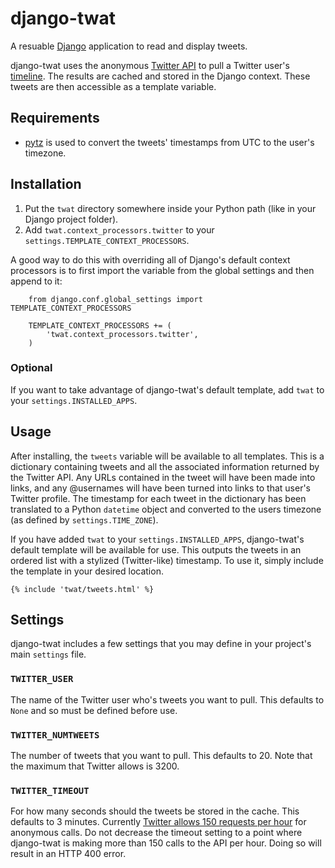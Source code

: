 django-twat
===========

A resuable [Django](http://www.djangoproject.com) application to read and display tweets.

django-twat uses the anonymous [Twitter API](http://dev.twitter.com) to pull a Twitter user's [timeline](http://dev.twitter.com/doc/get/statuses/user_timeline). The results are cached and stored in the Django context. These tweets are then accessible as a template variable.


Requirements
------------

* [pytz](http://pytz.sourceforge.net/) is used to convert the tweets' timestamps from UTC to the user's timezone.


Installation
------------

1. Put the `twat` directory somewhere inside your Python path (like in your Django project folder).
2. Add `twat.context_processors.twitter` to your `settings.TEMPLATE_CONTEXT_PROCESSORS`.

  A good way to do this with overriding all of Django's default context processors is to first import the variable from the global settings and then append to it:

        from django.conf.global_settings import TEMPLATE_CONTEXT_PROCESSORS

        TEMPLATE_CONTEXT_PROCESSORS += (
            'twat.context_processors.twitter',
        )


### Optional

If you want to take advantage of django-twat's default template, add `twat` to your `settings.INSTALLED_APPS`.


Usage
-----

After installing, the `tweets` variable will be available to all templates. This is a dictionary containing tweets and all the associated information returned by the Twitter API. Any URLs contained in the tweet will have been made into links, and any @usernames will have been turned into links to that user's Twitter profile. The timestamp for each tweet in the dictionary has been translated to a Python `datetime` object and converted to the users timezone (as defined by `settings.TIME_ZONE`).

If you have added `twat` to your `settings.INSTALLED_APPS`, django-twat's default template will be available for use. This outputs the tweets in an ordered list with a stylized (Twitter-like) timestamp. To use it, simply include the template in your desired location.

    {% include 'twat/tweets.html' %}


Settings
--------

django-twat includes a few settings that you may define in your project's main `settings` file.

### `TWITTER_USER`

The name of the Twitter user who's tweets you want to pull. This defaults to `None` and so must be defined before use.


### `TWITTER_NUMTWEETS`

The number of tweets that you want to pull. This defaults to 20. Note that the maximum that Twitter allows is 3200.

### `TWITTER_TIMEOUT`

For how many seconds should the tweets be stored in the cache. This defaults to 3 minutes. Currently [Twitter allows 150 requests per hour](http://dev.twitter.com/pages/rate-limiting#rest) for anonymous calls. Do not decrease the timeout setting to a point where django-twat is making more than 150 calls to the API per hour. Doing so will result in an HTTP 400 error.
